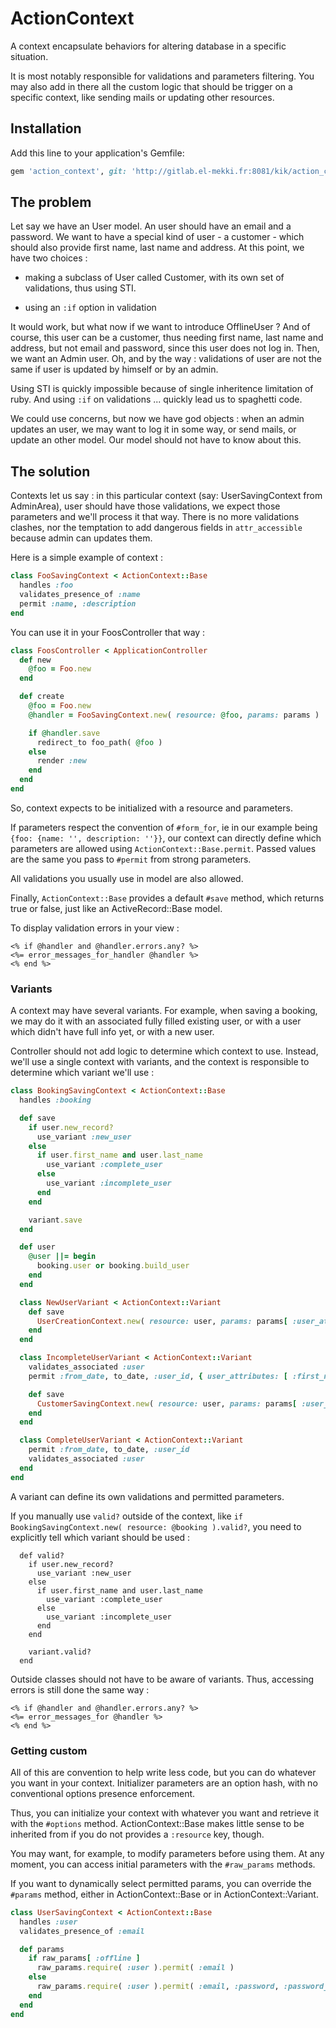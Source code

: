 # ActionContext

A context encapsulate behaviors for altering database
in a specific situation.

It is most notably responsible for validations and
parameters filtering. You may also add in there all the
custom logic that should be trigger on a specific context,
like sending mails or updating other resources.


## Installation

Add this line to your application's Gemfile:

```ruby
gem 'action_context', git: 'http://gitlab.el-mekki.fr:8081/kik/action_context.git'
```

## The problem

Let say we have an User model. An user should have an email
and a password. We want to have a special kind of user - a
customer - which should also provide first name, last name
and address. At this point, we have two choices :

* making a subclass of User called Customer, with its own
  set of validations, thus using STI.

* using an `:if` option in validation

It would work, but what now if we want to introduce OfflineUser ?
And of course, this user can be a customer, thus needing first
name, last name and address, but not email and password, since
this user does not log in. Then, we want an Admin user. Oh, and
by the way : validations of user are not the same if user is
updated by himself or by an admin.

Using STI is quickly impossible because of single inheritence
limitation of ruby. And using `:if` on validations ... quickly
lead us to spaghetti code.

We could use concerns, but now we have god objects : when an
admin updates an user, we may want to log it in some way, or
send mails, or update an other model. Our model should not have
to know about this.


## The solution

Contexts let us say : in this particular context (say: UserSavingContext
from AdminArea), user should have those validations, we expect
those parameters and we'll process it that way. There is no more
validations clashes, nor the temptation to add dangerous fields
in `attr_accessible` because admin can updates them.

Here is a simple example of context :

```ruby
class FooSavingContext < ActionContext::Base
  handles :foo
  validates_presence_of :name
  permit :name, :description
end
```

You can use it in your FoosController that way :

```ruby
class FoosController < ApplicationController
  def new
    @foo = Foo.new
  end

  def create
    @foo = Foo.new
    @handler = FooSavingContext.new( resource: @foo, params: params )

    if @handler.save
      redirect_to foo_path( @foo )
    else
      render :new
    end
  end
end
```

So, context expects to be initialized with a resource and parameters.

If parameters respect the convention of `#form_for`, ie in our example
being `{foo: {name: '', description: ''}}`, our context can directly
define which parameters are allowed using `ActionContext::Base.permit`. Passed values
are the same you pass to `#permit` from strong parameters.

All validations you usually use in model are also allowed.

Finally, `ActionContext::Base` provides a default `#save` method, which returns
true or false, just like an ActiveRecord::Base model.

To display validation errors in your view :

```erb
<% if @handler and @handler.errors.any? %>
<%= error_messages_for_handler @handler %>
<% end %>
```

### Variants

A context may have several variants. For example, when saving a
booking, we may do it with an associated fully filled existing user,
or with a user which didn't have full info yet, or with a new
user.

Controller should not add logic to determine which context to use.
Instead, we'll use a single context with variants, and the context
is responsible to determine which variant we'll use :

```ruby
class BookingSavingContext < ActionContext::Base
  handles :booking

  def save
    if user.new_record?
      use_variant :new_user
    else
      if user.first_name and user.last_name
        use_variant :complete_user
      else
        use_variant :incomplete_user
      end
    end

    variant.save
  end

  def user
    @user ||= begin
      booking.user or booking.build_user
    end
  end

  class NewUserVariant < ActionContext::Variant
    def save
      UserCreationContext.new( resource: user, params: params[ :user_attributes ] ).save && super
    end
  end

  class IncompleteUserVariant < ActionContext::Variant
    validates_associated :user
    permit :from_date, to_date, :user_id, { user_attributes: [ :first_name, :last_name, :address ] }

    def save
      CustomerSavingContext.new( resource: user, params: params[ :user_attributes ] ).save && super
    end
  end

  class CompleteUserVariant < ActionContext::Variant
    permit :from_date, to_date, :user_id
    validates_associated :user
  end
end
```

A variant can define its own validations and permitted parameters.

If you manually use `valid?` outside of the context,
like  `if BookingSavingContext.new( resource: @booking ).valid?`,
you need to explicitly tell which variant should be used :

```
  def valid?
    if user.new_record?
      use_variant :new_user
    else
      if user.first_name and user.last_name
        use_variant :complete_user
      else
        use_variant :incomplete_user
      end
    end

    variant.valid?
  end
```

Outside classes should not have to be aware of variants. Thus, accessing
errors is still done the same way :

```erb
<% if @handler and @handler.errors.any? %>
<%= error_messages_for @handler %>
<% end %>
```


### Getting custom

All of this are convention to help write less code, but you can
do whatever you want in your context. Initializer parameters are
an option hash, with no conventional options presence enforcement.

Thus, you can initialize your context with whatever you want and
retrieve it with the `#options` method. ActionContext::Base makes little sense
to be inherited from if you do not provides a `:resource` key, though.

You may want, for example, to modify parameters before using them.
At any moment, you can access initial parameters with the `#raw_params`
methods.

If you want to dynamically select permitted params, you can
override the `#params` method, either in ActionContext::Base or in ActionContext::Variant.

```ruby
class UserSavingContext < ActionContext::Base
  handles :user
  validates_presence_of :email

  def params
    if raw_params[ :offline ]
      raw_params.require( :user ).permit( :email )
    else
      raw_params.require( :user ).permit( :email, :password, :password_confirmation )
    end
  end
end
```
